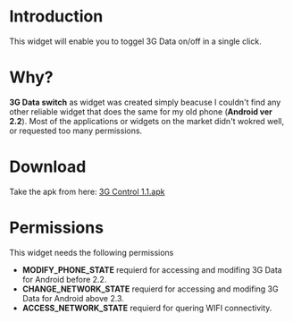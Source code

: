 # Introduction #
This widget will enable you to toggel 3G Data on/off in a single click.

# Why? #
**3G Data switch** as widget was created simply beacuse I couldn't find any other reliable widget that does the same for my old phone (**Android ver 2.2**). Most of the applications or widgets on the market didn't wokred well, or requested too many permissions.

# Download #
Take the apk from here: [3G Control 1.1.apk](http://code.google.com/p/android-3g-data-widget/downloads/detail?name=3G%20Control%201.1.apk)

# Permissions #
This widget needs the following permissions
  * **MODIFY\_PHONE\_STATE** requierd for accessing and modifing 3G Data for Android before 2.2.
  * **CHANGE\_NETWORK\_STATE** requierd for accessing and modifing 3G Data for Android above 2.3.
  * **ACCESS\_NETWORK\_STATE** requierd for quering WIFI connectivity.